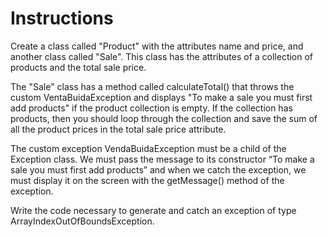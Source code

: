 # Instructions

Create a class called "Product" with the attributes name and price, and another class called "Sale". This class has the attributes of a collection of products and the total sale price.

The "Sale" class has a method called calculateTotal() that throws the custom VentaBuidaException and displays "To make a sale you must first add products" if the product collection is empty. If the collection has products, then you should loop through the collection and save the sum of all the product prices in the total sale price attribute.

The custom exception VendaBuidaException must be a child of the Exception class. We must pass the message to its constructor “To make a sale you must first add products” and when we catch the exception, we must display it on the screen with the getMessage() method of the exception.

Write the code necessary to generate and catch an exception of type ArrayIndexOutOfBoundsException.
